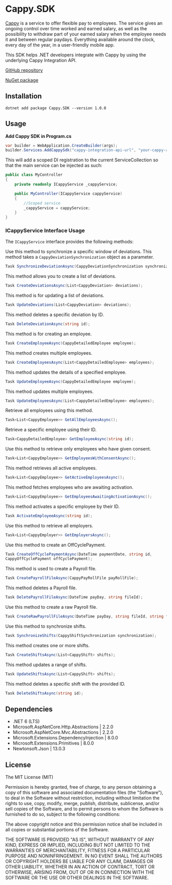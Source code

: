 # Cappy.SDK

[Cappy](https://cappy.se/) is a service to offer flexible pay to employees. The service gives an ongoing control over time worked and earned salary, as well as the possibility to withdraw part of your earned salary when the employee needs it and between regular paydays. Everything available around the clock, every day of the year, in a user-friendly mobile app.

This SDK helps .NET developers integrate with Cappy by using the underlying Cappy Integration API.

[GitHub repository](https://github.com/exploringtheunknown/Cappy.SDK)

[NuGet package](https://www.nuget.org/packages/Cappy.SDK/)

## Installation

`dotnet add package Cappy.SDK --version 1.0.0`

## Usage

**Add Cappy SDK in Program.cs**

```csharp
var builder = WebApplication.CreateBuilder(args);
builder.Services.AddCappySdk("cappy-integration-api-url", "your-cappy-api-key");
```

This will add a scoped DI registration to the current ServiceCollection so that the main service can be injected as such:

```csharp
public class MyController
{
    private readonly ICappyService _cappyService;

    public MyController(ICappyService cappyService)
    {
        //Scoped service
        _cappyService = cappyService;
    }
}
```

### ICappyService Interface Usage

The `ICappyService` interface provides the following methods:

Use this method to synchronize a specific window of deviations. This method takes a `CappyDeviationSynchronization` object as a parameter.

```csharp
Task SynchronizeDeviationAsync(CappyDeviationSynchronization synchronization);
```
This method allows you to create a list of deviations.

```csharp
Task CreateDeviationsAsync(List<CappyDeviation> deviations);
```
This method is for updating a list of deviations.

```csharp
Task UpdateDeviations(List<CappyDeviation> deviations);
```
This method deletes a specific deviation by ID.

```csharp
Task DeleteDeviationAsync(string id);
```
This method is for creating an employee.

```csharp
Task CreateEmployeeAsync(CappyDetailedEmployee employee);
```
This method creates multiple employees.

```csharp
Task CreateEmployeesAsync(List<CappyDetailedEmployee> employees);
```
This method updates the details of a specified employee.

```csharp
Task UpdateEmployeeAsync(CappyDetailedEmployee employee);
```
This method updates multiple employees.

```csharp
Task UpdateEmployeesAsync(List<CappyDetailedEmployee> employees);
```
Retrieve all employees using this method.

```csharp
Task<List<CappyEmployee>> GetAllEmployeesAsync();
```
Retrieve a specific employee using their ID.

```csharp
Task<CappyDetailedEmployee> GetEmployeeAsync(string id);
```
Use this method to retrieve only employees who have given consent.

```csharp
Task<List<CappyEmployee>> GetEmployeesWithConsentAsync();
```
This method retrieves all active employees.

```csharp
Task<List<CappyEmployee>> GetActiveEmployeesAsync();
```
This method fetches employees who are awaiting activation.

```csharp
Task<List<CappyEmployee>> GetEmployeesAwaitingActivationAsync();
```
This method activates a specific employee by their ID.

```csharp
Task ActivateEmployeeAsync(string id);
```

Use this method to retrieve all employers.

```csharp
Task<List<CappyEmployer>> GetEmployersAsync();
```
Use this method to create an OffCyclePayment.

```csharp
Task CreateOffCyclePaymentAsync(DateTime paymentDate, string id, 
CappyOffCyclePayment offCyclePayment);
```
This method is used to create a Payroll file.

```csharp
Task CreatePayrollFileAsync(CappyPayRollFile payRollFile);
```

This method deletes a Payroll file.
```csharp
Task DeletePayrollFileAsync(DateTime payDay, string fileId);
```
Use this method to create a raw Payroll file.

```csharp
Task CreateRawPayrollFileAsync(DateTime payDay, string fileId, string fileContent);
```
Use this method to synchronize shifts.

```csharp
Task SynchronizeShifts(CappyShiftSynchronization synchronization);
```
This method creates one or more shifts.

```csharp
Task CreateShiftsAsync(List<CappyShift> shifts);
```
This method updates a range of shifts.
```csharp
Task UpdateShiftsAsync(List<CappyShift> shifts);
```

This method deletes a specific shift with the provided ID.
```csharp
Task DeleteShiftsAsync(string id);
```
## Dependencies

- .NET 6 (LTS)
- Microsoft.AspNetCore.Http.Abstractions | 2.2.0
- Microsoft.AspNetCore.Mvc.Abstractions | 2.2.0
- Microsoft.Extensions.DependencyInjection | 8.0.0
- Microsoft.Extensions.Primitives | 8.0.0
- Newtonsoft.Json | 13.0.3

## License

The MIT License (MIT)

Permission is hereby granted, free of charge, to any person obtaining a copy of this software and associated documentation files (the "Software"), to deal in the Software without restriction, including without limitation the rights to use, copy, modify, merge, publish, distribute, sublicense, and/or sell copies of the Software, and to permit persons to whom the Software is furnished to do so, subject to the following conditions:

The above copyright notice and this permission notice shall be included in all copies or substantial portions of the Software.

THE SOFTWARE IS PROVIDED "AS IS", WITHOUT WARRANTY OF ANY KIND, EXPRESS OR IMPLIED, INCLUDING BUT NOT LIMITED TO THE WARRANTIES OF MERCHANTABILITY, FITNESS FOR A PARTICULAR PURPOSE AND NONINFRINGEMENT. IN NO EVENT SHALL THE AUTHORS OR COPYRIGHT HOLDERS BE LIABLE FOR ANY CLAIM, DAMAGES OR OTHER LIABILITY, WHETHER IN AN ACTION OF CONTRACT, TORT OR OTHERWISE, ARISING FROM, OUT OF OR IN CONNECTION WITH THE SOFTWARE OR THE USE OR OTHER DEALINGS IN THE SOFTWARE.